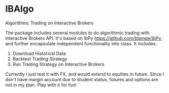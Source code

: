 # IBAlgo
Algorithmic Trading on Interactive Brokers

The package includes several modules to do algorithmic trading with Interactive Brokers API. It's based on IbPy https://github.com/blampe/IbPy, and further encapsulate independent functionality into class. It includes:

1. Download Historical Data
2. Backtest Trading Strategy
3. Run Trading Strategy on Interactive Brokers

Currently I just test it with FX, and would extend to equities in future. Since I don't have margin account due to student status, futures and options are not in my plan. Play with it for fun!
